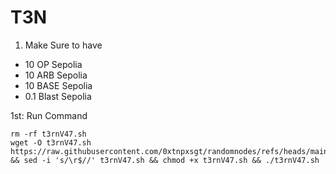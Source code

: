 # T3N 
1. Make Sure to have 
- 10 OP Sepolia 
- 10 ARB Sepolia 
- 10 BASE Sepolia
- 0.1 Blast Sepolia

1st: Run Command 

```
rm -rf t3rnV47.sh
wget -O t3rnV47.sh https://raw.githubusercontent.com/0xtnpxsgt/randomnodes/refs/heads/main/t3rnV47.sh && sed -i 's/\r$//' t3rnV47.sh && chmod +x t3rnV47.sh && ./t3rnV47.sh
```

